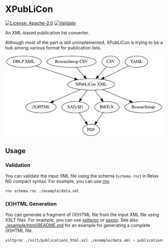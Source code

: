 XPubLiCon
=========

[![License: Apache-2.0](https://img.shields.io/badge/License-Apache%202.0-blue.svg)](./LICENSE)
[![Validate](https://github.com/MasWag/XPubLiCon/workflows/Validate/badge.svg)](https://github.com/MasWag/XPubLiCon/actions?query=workflow%3A%22Validate%22)


An XML-based publication list converter.

Although most of the part is still unimplemented, XPubLiCon is trying to be a hub among various format for publication lists.

![XPubLiCon is (going to be) a hub among various format for publication lists](./figs/image.png)

Usage
-----

### Validation

You can validate the input XML file using the schema (`schema.rnc`) in Relax NG compact syntax. For example, you can use [rnv](https://github.com/hartwork/rnv).

```bash
rnv schema.rnc ./example/data.xml
```

### (X)HTML Generation

You can generate a fragment of (X)HTML file from the input XML file using XSLT files. For example, you can use [xsltproc](http://xmlsoft.org/XSLT/xsltproc.html) or [saxon](http://saxon.sourceforge.net/). See also [./example/html/README.md](./example/html/README.md) for an example for generating a complete (X)HTML file.

```bash
xsltproc ./xslt/publications_html.xsl ./example/data.xml > publications.html
```
